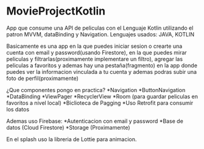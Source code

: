 # MovieProjectKotlin

App que consume una API de peliculas con el Lenguaje Kotlin utilizando el patron MVVM, dataBinding y Navigation.
Lenguajes usados: JAVA, KOTLIN

Basicamente es una app en la que puedes iniciar sesion o crearte una cuenta con email y password(usando Firestore), en la que puedes mirar peliculas y filtrarlas(proximamente implementare un filtro),
agregar las peliculas a favoritos y ademas hay una pestaña(fragmento) en la app donde puedes ver la informacion vinculada a tu cuenta y ademas podras subir una foto de perfil(proximamente)

¿Que componentes pongo en practica?
    *Navigation
    *ButtonNavigation
    *DataBinding
    *ViewPager
    *RecyclerView
    *Room (para guardar peliculas en favoritos a nivel local)
    *Biclioteca de Pagging
    *Uso Retrofit para consumir los datos
 
    
Ademas uso Firebase:
    *Autenticacion con email y password
    *Base de datos (Cloud Firestore)
    *Storage (Proximamente)
    
En el splash uso la libreria de Lottie para animacion.